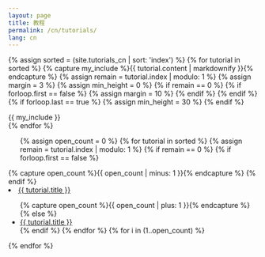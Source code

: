 ```yaml
---
layout: page
title: 教程
permalink: /cn/tutorials/
lang: cn
---
```

{% assign sorted = (site.tutorials_cn | sort: 'index') %}
{% for tutorial in sorted %}
  {% capture my_include %}{{ tutorial.content | markdownify }}{% endcapture %}
  {% assign remain = tutorial.index | modulo: 1 %}
  {% assign margin = 3 %}
  {% assign min_height = 0 %}
  {% if remain == 0 %}
    {% if forloop.first == false %}
      {% assign margin = 10 %}
    {% endif %}
  {% endif %}
  {% if forloop.last == true %}
    {% assign min_height = 30 %}
  {% endif %}
  <div style="margin-top:{{ margin }}rem; min-height:{{ min_height }}rem;">
  {{ my_include }}
  </div>
{% endfor %}


<div id="affix">
  <ul>
    {% assign open_count = 0 %}
    {% for tutorial in sorted %}
      {% assign remain = tutorial.index | modulo: 1 %}
      {% if remain == 0 %}
        {% if forloop.first == false %}
          </ul>
          {% capture open_count %}{{ open_count | minus: 1 }}{% endcapture %}
        {% endif %}
        <li class="collapsible">
          <a href="#{{ tutorial.slug }}">{{ tutorial.title }}</a>
        </li>
        <ul>
        {% capture open_count %}{{ open_count | plus: 1 }}{% endcapture %}
      {% else %}
        <li>
          <a href="#{{ tutorial.slug }}">{{ tutorial.title }}</a>
        </li>
      {% endif %}
    {% endfor %}
    {% for i in (1..open_count) %}
      </ul>
    {% endfor %}
  </ul>
</div>

